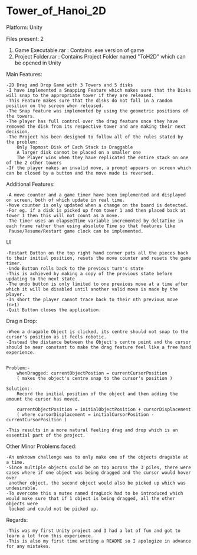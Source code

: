 # Tower_of_Hanoi_2D

Platform: Unity

Files present: 2
1. Game Executable.rar : Contains .exe version of game
2. Project Folder.rar  : Contains Project Folder named "ToH2D" which can be opened in Unity

Main Features:

    -2D Drag and Drop Game with 3 Towers and 5 disks
    -I have implemented a Snapping Feature which makes sure that the Disks will snap to the appropriate tower if they are released. 
    -This Feature makes sure that the disks do not fall in a random position on the screen when released.
    -The Snap feature was implemented by using the geometric positions of the towers.
    -The player has full control over the drag feature once they have removed the disk from its respective tower and are making their next decision.
    -The Project has been designed to follow all of the rules stated by the problem:
        Only Topmost Disk of Each Stack is Draggable
        A larger disk cannot be placed on a smaller one
        The Player wins when they have replicated the entire stack on one of the 2 other towers
    -If the player makes an invalid move, a prompt appears on screen which can be closed by a button and the move made is reversed.


Additional Features:

    -A move counter and a game timer have been implemented and displayed on screen, both of which update in real time.
    -Move counter is only updated when a change on the board is detected.
    -For eg. if a disk is picked up from tower 1 and then placed back at tower 1 then this will not count as a move.
    -The timer uses an elapsedTime variable incremented by deltaTime in each frame rather than using absolute Time so that features like 
     Pause/Resume/Restart game clock can be implemented.

UI

    -Restart Button on the top right hand corner puts all the pieces back to their initial position, resets the move counter and resets the game timer.
    -Undo Button rolls back to the previous turn's state
    -This is achieved by making a copy of the previous state before updating to the next state
    -The undo button is only limited to one previous move at a time after which it will be disabled until another valid move is made by the player.
    -In short the player cannot trace back to their nth previous move (n>1)
    -Quit Button closes the application.


Drag n Drop:

    -When a dragable Object is clicked, its centre should not snap to the cursor's position as it feels robotic.
    -Instead the distance between the Object's centre point and the cursor should be near constant to make the drag feature feel like a free hand experience.


    Problem:-
        whenDragged: currentObjectPostion = currentCursorPosition 
        ( makes the object's centre snap to the cursor's position )

    Solution:-   
        Record the initial position of the object and then adding the amount the cursor has moved.
        
        currentObjectPosition = initialObjectPosition + cursorDisplacement 
        ( where cursorDisplacement = initialCursorPosition - currentCursorPosition )

    -This results in a more natural feeling drag and drop which is an essential part of the project. 


Other Minor Problems faced:
    
    -An unknown challenge was to only make one of the objects dragable at a time.
    -Since multiple objects could be on top across the 3 piles, there were cases where if one object was being dragged and the cursor would hover over
     another object, the second object would also be picked up which was undesirable.
    -To overcome this a mutex named dragLock had to be introduced which would make sure that if 1 object is being dragged, all the other objects were 
     locked and could not be picked up.
 
 

Regards:

    -This was my first Unity project and I had a lot of fun and got to learn a lot from this experience.
    -This is also my first time writing a README so I apologize in advance for any mistakes.

